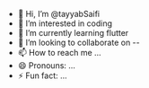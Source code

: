 - 👋 Hi, I’m @tayyabSaifi
- 👀 I’m interested in coding
- 🌱 I’m currently learning flutter
- 💞️ I’m looking to collaborate on --
- 📫 How to reach me ...
- 😄 Pronouns: ...
- ⚡ Fun fact: ...

<!---
tayyabSaifi/tayyabSaifi is a ✨ special ✨ repository because its `README.md` (this file) appears on your GitHub profile.
You can click the Preview link to take a look at your changes.
--->

